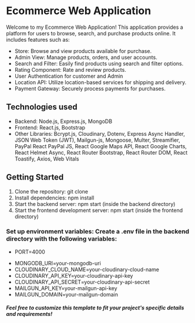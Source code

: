 
# Ecommerce Web Application

Welcome to my Ecommerce Web Application! This application provides a platform for users to browse, search, and purchase products online. It includes features such as:

- Store: Browse and view products available for purchase.
- Admin View: Manage products, orders, and user accounts.
- Search and Filter: Easily find products using search and filter options.
- Rating Component: Rate and review products.
- User Authentication for customer and Admin
- Location API: Utilize location-based services for shipping and delivery.
- Payment Gateway: Securely process payments for purchases.

## Technologies used

- Backend: Node.js, Express.js, MongoDB
- Frontend: React.js, Bootstrap
- Other Libraries: Bcrypt.js, Cloudinary, Dotenv, Express Async Handler, JSON Web Token (JWT), Mailgun-js, Mongoose, Multer, Streamifier, PayPal React PayPal JS, React Google Maps API, React Google Charts, React Helmet Async, React Router Bootstrap, React Router DOM, React Toastify, Axios, Web Vitals

## Getting Started

1. Clone the repository: git clone <repository-url>
2. Install dependencies: npm install
3. Start the backend server: npm start (inside the backend directory)
4. Start the frontend development server: npm start (inside the frontend directory)

### Set up environment variables: Create a .env file in the backend directory with the following variables:

- PORT=4000
+ MONGODB_URI=your-mongodb-uri
+ CLOUDINARY_CLOUD_NAME=your-cloudinary-cloud-name
+ CLOUDINARY_API_KEY=your-cloudinary-api-key
+ CLOUDINARY_API_SECRET=your-cloudinary-api-secret
+ MAILGUN_API_KEY=your-mailgun-api-key
+ MAILGUN_DOMAIN=your-mailgun-domain

##### Feel free to customize this template to fit your project's specific details and requirements!
